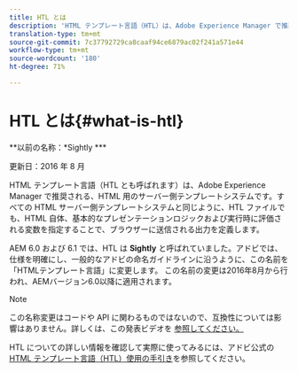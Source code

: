 ```yaml
---
title: HTL とは
description: 'HTML テンプレート言語（HTL）は、Adobe Experience Manager で推奨される、HTML 用のサーバー側テンプレートシステムです。 '
translation-type: tm+mt
source-git-commit: 7c37792729ca8caaf94ce6879ac02f241a571e44
workflow-type: tm+mt
source-wordcount: '180'
ht-degree: 71%

---
```



# HTL とは{#what-is-htl}

**以前の名称：*Sightly ***

更新日：2016 年 8 月

HTML テンプレート言語（HTL とも呼ばれます）は、Adobe Experience Manager で推奨される、HTML 用のサーバー側テンプレートシステムです。すべての HTML サーバー側テンプレートシステムと同じように、HTL ファイルでも、HTML 自体、基本的なプレゼンテーションロジックおよび実行時に評価される変数を指定することで、ブラウザーに送信される出力を定義します。

AEM 6.0 および 6.1 では、HTL は **Sightly** と呼ばれていました。アドビでは、仕様を明確にし、一般的なアドビの命名ガイドラインに沿うように、この名前を「HTMLテンプレート言語」に変更します。 この名前の変更は2016年8月から行われ、AEMバージョン6.0以降に適用されます。

>[!NOTE]
>
>この名称変更はコードや API に関わるものではないので、互換性については影響はありません。詳しくは、この発表ビデオを [参照してください。](https://helpx.adobe.com/experience-manager/how-to/announce-htl.html)

HTL についての詳しい情報を確認して実際に使ってみるには、アドビ公式の [HTML テンプレート言語（HTL）使用の手引き](overview.md)を参照してください。
